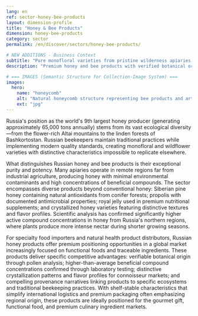 ```yaml
---
lang: en
ref: sector-honey-bee-products
layout: dimension-profile
title: "Honey & Bee Products"
dimension: honey-bee-products
category: sector
permalink: /en/discover/sectors/honey-bee-products/

# NEW ADDITIONS - Business Context
subtitle: "Pure monofloral varieties from pristine wilderness apiaries featuring exceptional potency and distinctive regional characteristics"
description: "Premium honey and bee products with verified botanical origins, higher beneficial compound concentrations, and compelling provenance narratives."

# === IMAGES (Semantic Structure for Collection-Image System) ===
images:
  hero:
    name: "honeycomb"
    alt: "Natural honeycomb structure representing bee products and artisanal honey production"
    ext: "jpg"
---
```


Russia's position as the world's 9th largest honey producer (generating approximately 65,000 tons annually) stems from its vast ecological diversity—from the flower-rich Altai mountains to the linden forests of Bashkortostan. Russian beekeepers maintain traditional practices while implementing modern quality standards, creating monofloral and wildflower varieties with distinctive characteristics impossible to replicate elsewhere.

What distinguishes Russian honey and bee products is their exceptional purity and potency. Many apiaries operate in remote regions far from industrial agriculture, producing honey with minimal environmental contaminants and high concentrations of beneficial compounds. The sector encompasses diverse products beyond conventional honey: Siberian pine honey containing natural antioxidants from conifer forests; propolis with documented antimicrobial properties; royal jelly used in premium nutritional supplements; and crystallized honey varieties featuring distinctive textures and flavor profiles. Scientific analysis has confirmed significantly higher active compound concentrations in honey from Russia's northern regions, where plants produce more intense nectar during shorter growing seasons.

For specialty food importers and natural health product distributors, Russian honey products offer premium positioning opportunities in a global market increasingly focused on functional foods and traceable ingredients. These products deliver specific competitive advantages: verifiable botanical origin through pollen analysis; higher-than-average beneficial compound concentrations confirmed through laboratory testing; distinctive crystallization patterns and flavor profiles for connoisseur markets; and compelling provenance narratives linking products to specific ecosystems and traditional beekeeping practices. With shelf-stable characteristics that simplify international logistics and premium packaging often emphasizing regional origin, these products are ideally positioned for the gourmet gift, functional food, and premium culinary ingredient markets.
